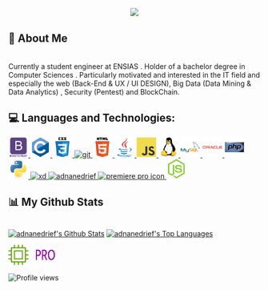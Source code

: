 

<p align="center"> <img src="https://i.imgur.com/1cz8THn.png" border="0"></p>

## 🤵 About Me 
<br>Currently a student engineer at ENSIAS . Holder of a bachelor degree in Computer Sciences . Particularly motivated and interested in the IT field and especially the web (Back-End & UX / UI DESIGN), Big Data (Data Mining & Data Analytics) , Security (Pentest) and BlockChain.<br>

## 💻 Languages and Technologies:

<p align="left">
	<a href="https://getbootstrap.com" target="_blank">
		<img src="https://raw.githubusercontent.com/devicons/devicon/master/icons/bootstrap/bootstrap-plain-wordmark.svg" alt="bootstrap" width="40" height="40"/>
	</a>
	<a href="https://www.cprogramming.com/" target="_blank">
		<img src="https://raw.githubusercontent.com/devicons/devicon/master/icons/c/c-original.svg" alt="c" width="40" height="40"/>
	</a>
	<a href="https://www.w3schools.com/css/" target="_blank">
		<img src="https://raw.githubusercontent.com/devicons/devicon/master/icons/css3/css3-original-wordmark.svg" alt="css3" width="40" height="40"/>
	</a>
	<a href="https://git-scm.com/" target="_blank">
		<img src="https://www.vectorlogo.zone/logos/git-scm/git-scm-icon.svg" alt="git" width="40" height="40"/>
	</a>
	<a href="https://www.w3.org/html/" target="_blank">
		<img src="https://raw.githubusercontent.com/devicons/devicon/master/icons/html5/html5-original-wordmark.svg" alt="html5" width="40" height="40"/>
	</a>
	<a href="https://www.java.com" target="_blank">
		<img src="https://raw.githubusercontent.com/devicons/devicon/master/icons/java/java-original.svg" alt="java" width="40" height="40"/>
	</a>
	<a href="https://developer.mozilla.org/en-US/docs/Web/JavaScript" target="_blank">
		<img src="https://raw.githubusercontent.com/devicons/devicon/master/icons/javascript/javascript-original.svg" alt="javascript" width="40" height="40"/>
	</a>
	<a href="https://www.linux.org/" target="_blank">
		<img src="https://raw.githubusercontent.com/devicons/devicon/master/icons/linux/linux-original.svg" alt="linux" width="40" height="40"/>
	</a>
	<a href="https://www.mysql.com/" target="_blank">
		<img src="https://raw.githubusercontent.com/devicons/devicon/master/icons/mysql/mysql-original-wordmark.svg" alt="mysql" width="40" height="40"/>
	</a>
	<a href="https://www.oracle.com/" target="_blank">
		<img src="https://raw.githubusercontent.com/devicons/devicon/master/icons/oracle/oracle-original.svg" alt="oracle" width="40" height="40"/>
	</a>
	<a href="https://www.php.net" target="_blank">
		<img src="https://raw.githubusercontent.com/devicons/devicon/master/icons/php/php-original.svg" alt="php" width="40" height="40"/>
	</a>
	<a href="https://www.python.org" target="_blank">
		<img src="https://raw.githubusercontent.com/devicons/devicon/master/icons/python/python-original.svg" alt="python" width="40" height="40"/>
	</a>
	<a href="https://www.adobe.com/products/xd.html" target="_blank">
		<img src="https://cdn.worldvectorlogo.com/logos/adobe-xd.svg" alt="xd" width="40" height="40"/>
	</a>
	<a href="https://www.adobe.com/products/photoshop.html">
	 	<img width=40px src="https://www.adobe.com/content/dam/cc/us/en/creativecloud/max2020/mnemonics/photoshop.svg" alt="adnanedrief"/>
  	</a>
	<a href="https://www.adobe.com/products/premiere.html" target="_blank">
		<img width=40px src="https://www.adobe.com/content/dam/cc/icons/premiere.svg" alt="premiere pro icon"/>	
	</a>
	<a href="https://nodejs.org/en/" target="_blank">
		<img src="https://raw.githubusercontent.com/devicons/devicon/master/icons/nodejs/nodejs-original.svg" alt="nodejs" width="40" height="40"/>
	</a>
</p>
</p>

## 📊 My Github Stats

 <br/>
    <a href="https://github.com/adnanedrief/github-readme-stats"><img alt="adnanedrief's Github Stats" src="https://github-readme-stats.vercel.app/api?username=adnanedrief&show_icons=true&count_private=true" /></a>
  <a href="https://github.com/adnanedrief/github-readme-stats"><img alt="adnanedrief's Top Languages" src="https://github-readme-stats.vercel.app/api/top-langs/?username=adnanedrief&layout=compact" /></a>
<br/>

<a href='https://docs.github.com/en/developers'><img src='https://raw.githubusercontent.com/acervenky/animated-github-badges/master/assets/devbadge.gif' width='40' height='40'></a> <a href='https://github.com/pricing'><img src='https://raw.githubusercontent.com/acervenky/animated-github-badges/master/assets/pro.gif' width='40' height='40'></a> 

![Profile views](https://gpvc.arturio.dev/adnanedrief)

